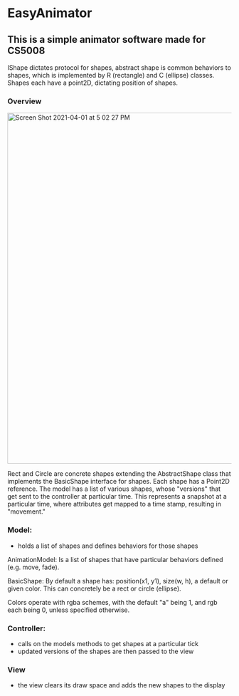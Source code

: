 # EasyAnimator
## This is a simple animator software made for CS5008


IShape dictates protocol for shapes, abstract shape is common behaviors to shapes, which is implemented by R (rectangle) and C (ellipse) classes. Shapes each have a point2D, dictating position of shapes.


### Overview

<img width="788" alt="Screen Shot 2021-04-01 at 5 02 27 PM" src="https://user-images.githubusercontent.com/35311744/113353678-0b18d700-930c-11eb-965f-5cdfee02ae32.png">


Rect and Circle are concrete shapes extending the AbstractShape class that implements the BasicShape interface for shapes. Each shape has a Point2D reference. The model has a list of various shapes, whose "versions" that get sent to the controller at particular time. This represents a snapshot at a particular time, where attributes get mapped to a time stamp, resulting in "movement."

### Model:
- holds a list of shapes and defines behaviors for those shapes

AnimationModel: Is a list of shapes that have particular behaviors defined (e.g. move, fade).

BasicShape: By default a shape has: position(x1, y1), size(w, h), a default or given color. This can concretely be a rect or circle (ellipse).

Colors operate with rgba schemes, with the default "a" being 1, and rgb each being 0, unless specified otherwise.


### Controller:
- calls on the models methods to get shapes at a particular tick
- updated versions of the shapes are then passed to the view


### View
- the view clears its draw space and adds the new shapes to the display



